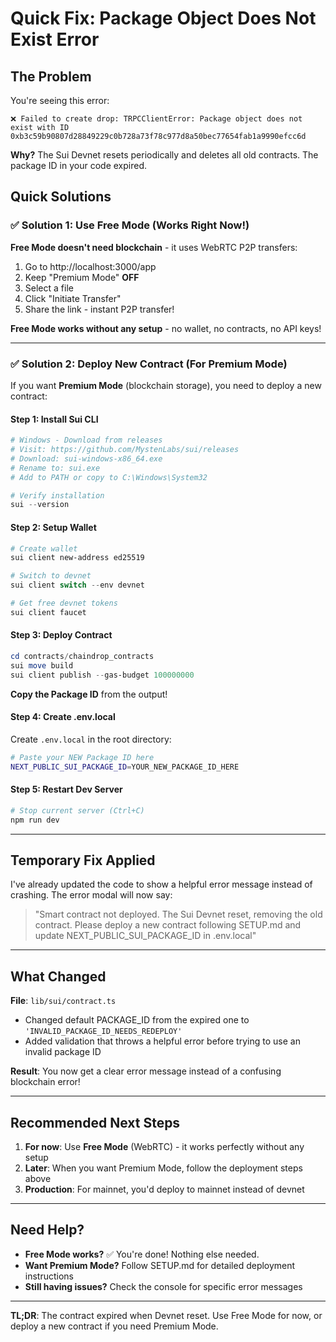 # Quick Fix: Package Object Does Not Exist Error

## The Problem

You're seeing this error:
```
❌ Failed to create drop: TRPCClientError: Package object does not exist with ID 0xb3c59b90807d28849229c0b728a73f78c977d8a50bec77654fab1a9990efcc6d
```

**Why?** The Sui Devnet resets periodically and deletes all old contracts. The package ID in your code expired.

## Quick Solutions

### ✅ Solution 1: Use Free Mode (Works Right Now!)

**Free Mode doesn't need blockchain** - it uses WebRTC P2P transfers:

1. Go to http://localhost:3000/app
2. Keep "Premium Mode" **OFF**
3. Select a file
4. Click "Initiate Transfer"
5. Share the link - instant P2P transfer!

**Free Mode works without any setup** - no wallet, no contracts, no API keys!

---

### ✅ Solution 2: Deploy New Contract (For Premium Mode)

If you want **Premium Mode** (blockchain storage), you need to deploy a new contract:

#### Step 1: Install Sui CLI

```powershell
# Windows - Download from releases
# Visit: https://github.com/MystenLabs/sui/releases
# Download: sui-windows-x86_64.exe
# Rename to: sui.exe
# Add to PATH or copy to C:\Windows\System32

# Verify installation
sui --version
```

#### Step 2: Setup Wallet

```powershell
# Create wallet
sui client new-address ed25519

# Switch to devnet
sui client switch --env devnet

# Get free devnet tokens
sui client faucet
```

#### Step 3: Deploy Contract

```powershell
cd contracts/chaindrop_contracts
sui move build
sui client publish --gas-budget 100000000
```

**Copy the Package ID** from the output!

#### Step 4: Create .env.local

Create `.env.local` in the root directory:

```bash
# Paste your NEW Package ID here
NEXT_PUBLIC_SUI_PACKAGE_ID=YOUR_NEW_PACKAGE_ID_HERE
```

#### Step 5: Restart Dev Server

```powershell
# Stop current server (Ctrl+C)
npm run dev
```

---

## Temporary Fix Applied

I've already updated the code to show a helpful error message instead of crashing. The error modal will now say:

> "Smart contract not deployed. The Sui Devnet reset, removing the old contract. Please deploy a new contract following SETUP.md and update NEXT_PUBLIC_SUI_PACKAGE_ID in .env.local"

---

## What Changed

**File**: `lib/sui/contract.ts`
- Changed default PACKAGE_ID from the expired one to `'INVALID_PACKAGE_ID_NEEDS_REDEPLOY'`
- Added validation that throws a helpful error before trying to use an invalid package ID

**Result**: You now get a clear error message instead of a confusing blockchain error!

---

## Recommended Next Steps

1. **For now**: Use **Free Mode** (WebRTC) - it works perfectly without any setup
2. **Later**: When you want Premium Mode, follow the deployment steps above
3. **Production**: For mainnet, you'd deploy to mainnet instead of devnet

---

## Need Help?

- **Free Mode works?** ✅ You're done! Nothing else needed.
- **Want Premium Mode?** Follow SETUP.md for detailed deployment instructions
- **Still having issues?** Check the console for specific error messages

---

**TL;DR**: The contract expired when Devnet reset. Use Free Mode for now, or deploy a new contract if you need Premium Mode.

